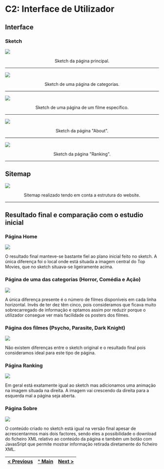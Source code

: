 # C2: Interface de Utilizador

## Interface

### Sketch

![](ficheiros_auxiliares/TW02_sketch_website-01.jpg)

<p align="center">Sketch da página principal.</p>

<hr>

![](ficheiros_auxiliares/TW02_sketch_website-02.jpg)

<p align="center">Sketch de uma página de categorias.</p>

<hr>

![](ficheiros_auxiliares/TW02_sketch_website-03.jpg)

<p align="center">Sketch de uma página de um filme específico.</p>

<hr>

![](ficheiros_auxiliares/TW02_sketch_website-04.jpg)

<p align="center">Sketch da página "About".</p>

<hr>

![](ficheiros_auxiliares/TW02_sketch_website-05.jpg)

<p align="center">Sketch da página "Ranking".</p>

<hr>

## Sitemap

![](ficheiros_auxiliares/TW02_sitemap.jpg)

<p align="center">Sitemap realizado tendo em conta a estrutura do website.</p>

<hr>

## Resultado final e comparação com o estudio inicial

### Página Home
![](ficheiros_auxiliares/pagina_home.png)

O resultado final manteve-se bastante fiel ao plano inicial feito no sketch. A única diferença foi o local onde está situada a imagem central do Top Movies, que no sketch situava-se ligeiramente acima.
<br>

### Página de uma das categorias (Horror, Comédia e Ação)
![](ficheiros_auxiliares/pagina_horror.png)

A única diferença presente é o número de filmes disponíveis em cada linha horizontal. Invês de ter dez têm cinco, pois consideramos que ficava muito sobrecarregado de informação e optamos assim por reduzir porque o utilizador consegue ver mais facilidade os posters dos filmes.
<br>

### Página dos filmes (Psycho, Parasite, Dark Knight)
![](ficheiros_auxiliares/pagina_psycho.png)

Não existem diferenças entre o sketch original e o resultado final pois consideramos ideal para este tipo de página. 
<br>

### Página Ranking
![](ficheiros_auxiliares/pagina_ranking.png)

Em geral está exatamente igual ao sketch mas adicionamos uma animação na imagem situada na direita. A imagem vai crescendo da direita para a esquerda mal a página seja aberta.
<br>

### Página Sobre
![](ficheiros_auxiliares/pagina_about.png)

O conteúdo criado no sketch está igual na versão final apesar de acrescentarmos mais dois factores, sendo eles a possibilidade o download do ficheiro XML relativo ao conteúdo da página e também um botão com JavasSript que permite mostrar informação retirada diretamente do ficheiro XML.
<br>

<table>
<thead>
<tr>
<th align="left"><a href="https://github.com/TCM-TW02/trabalhofinal/blob/main/docs/c1.md">&lt; Previous</a></th>
<th align="center"><a href="https://github.com/TCM-TW02/trabalhofinal#report">^ Main</a></th>
<th align="right"><a href="https://github.com/TCM-TW02/trabalhofinal/blob/main/docs/c3.md">Next &gt;</a></th>
</tr>
</thead>
</table>


